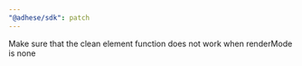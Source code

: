 ```yaml
---
"@adhese/sdk": patch
---
```


Make sure that the clean element function does not work when renderMode is none
